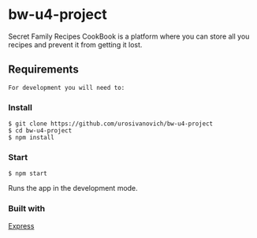 # bw-u4-project

Secret Family Recipes CookBook is a platform where you can store all you recipes and prevent it from getting it lost.

## Requirements

    For development you will need to:

### Install

    $ git clone https://github.com/urosivanovich/bw-u4-project
    $ cd bw-u4-project
    $ npm install

### Start

    $ npm start
    
Runs the app in the development mode.

### Built with

[Express](https://expressjs.com/) 
